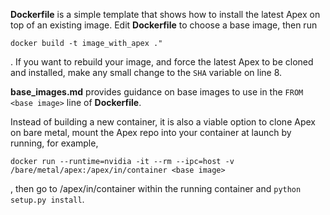 **Dockerfile** is a simple template that shows how to install the latest Apex on top of an existing image.  Edit **Dockerfile** to choose a base image, then run 
```
docker build -t image_with_apex ."
```
.  If you want to rebuild your image, and force the latest Apex to be cloned and installed, make any small change to the `SHA` variable on line 8.

**base_images.md** provides guidance on base images to use in the `FROM <base image>` line of **Dockerfile**.

Instead of building a new container, it is also a viable option to clone Apex on bare metal, mount the Apex repo into your container at launch by running, for example,
```
docker run --runtime=nvidia -it --rm --ipc=host -v /bare/metal/apex:/apex/in/container <base image>
```
, then go to /apex/in/container within the running container and `python setup.py install`.
